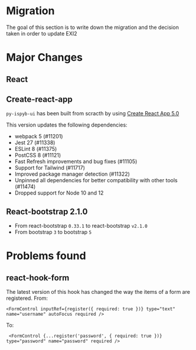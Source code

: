 # Migration

The goal of this section is to write down the migration and the decision taken in order to update EXI2

# Major Changes

## React

## Create-react-app

`py-ispyb-ui` has been built from scracth by using [Create React App 5.0](https://github.com/facebook/create-react-app/releases/tag/v5.0.0)

This version updates the following dependencies:
- webpack 5 (#11201)
- Jest 27 (#11338)
- ESLint 8 (#11375)
- PostCSS 8 (#11121)
- Fast Refresh improvements and bug fixes (#11105)
- Support for Tailwind (#11717)
- Improved package manager detection (#11322)
- Unpinned all dependencies for better compatibility with other tools (#11474)
- Dropped support for Node 10 and 12

## React-bootstrap 2.1.0

 - From react-bootstrap `0.33.1` to react-bootstrap `v2.1.0`
 - From bootstrap `3` to bootstrap `5` 


# Problems found

## react-hook-form

The latest version of this hook has changed the way the items of a form are registered.
From:
```
<FormControl inputRef={register({ required: true })} type="text" name="username" autoFocus required />
```
To:
```
 <FormControl {...register('password', { required: true })} type="password" name="password" required />
```
